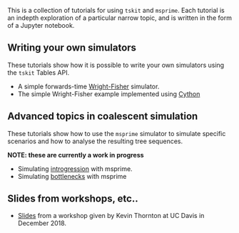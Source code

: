 
This is a collection of tutorials for using ``tskit`` and ``msprime``.
Each tutorial is an indepth exploration of a particular narrow topic,
and is written in the form of a Jupyter notebook. 

## Writing your own simulators

These tutorials show how it is possible to write your own simulators
using the ``tskit`` Tables API.

- A simple forwards-time [Wright-Fisher](wfforward.md) simulator.
- The simple Wright-Fisher example implemented using [Cython](wfcython.md)


## Advanced topics in coalescent simulation

These tutorials show how to use the ``msprime`` simulator to simulate
specific scenarios and how to analyse the resulting tree sequences.

**NOTE: these are currently a work in progress**

- Simulating [introgression](introgression.html) with msprime.
- Simulating [bottlenecks](bottlenecks.html) with msprime

## Slides from workshops, etc..

- [Slides](msprime_out.md) from a workshop given by Kevin Thornton at UC Davis in December 2018.
